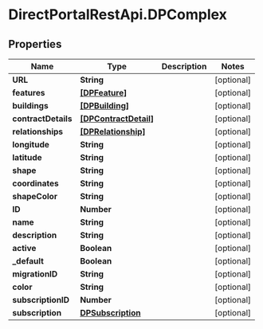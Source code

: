 # DirectPortalRestApi.DPComplex

## Properties
Name | Type | Description | Notes
------------ | ------------- | ------------- | -------------
**URL** | **String** |  | [optional] 
**features** | [**[DPFeature]**](DPFeature.md) |  | [optional] 
**buildings** | [**[DPBuilding]**](DPBuilding.md) |  | [optional] 
**contractDetails** | [**[DPContractDetail]**](DPContractDetail.md) |  | [optional] 
**relationships** | [**[DPRelationship]**](DPRelationship.md) |  | [optional] 
**longitude** | **String** |  | [optional] 
**latitude** | **String** |  | [optional] 
**shape** | **String** |  | [optional] 
**coordinates** | **String** |  | [optional] 
**shapeColor** | **String** |  | [optional] 
**ID** | **Number** |  | [optional] 
**name** | **String** |  | [optional] 
**description** | **String** |  | [optional] 
**active** | **Boolean** |  | [optional] 
**_default** | **Boolean** |  | [optional] 
**migrationID** | **String** |  | [optional] 
**color** | **String** |  | [optional] 
**subscriptionID** | **Number** |  | [optional] 
**subscription** | [**DPSubscription**](DPSubscription.md) |  | [optional] 


